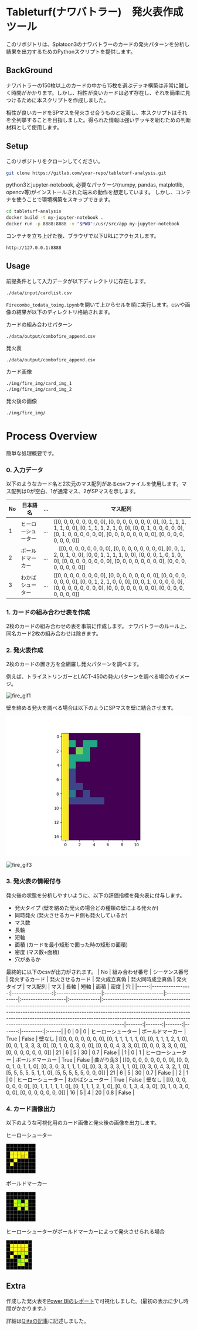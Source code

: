 # Tableturf(ナワバトラー)　発火表作成ツール

このリポジトリは、Splatoon3のナワバトラーのカードの発火パターンを分析し結果を出力するためのPythonスクリプトを提供します。

## BackGround

ナワバトラーの150枚以上のカードの中から15枚を選ぶデッキ構築は非常に難しく時間がかかります。しかし、相性が良いカードは必ず存在し、それを簡単に見つけるために本スクリプトを作成しました。

相性が良いカードをSPマスを発火させ合うものと定義し、本スクリプトはそれを全列挙することを目指しました。得られた情報は強いデッキを組むための判断材料として使用します。



## Setup

このリポジトリをクローンしてください。

```bash
git clone https://gitlab.com/your-repo/tableturf-analysis.git
```

python3とjupyter-notebook, 必要なパッケージ(numpy, pandas, matplotlib, opencv等)がインストールされた端末の動作を想定しています。
しかし、コンテナを使うことで環境構築をスキップできます。

```bash
cd tableturf-analysis
docker build -t my-jupyter-notebook .
docker run -p 8888:8888 -v "$PWD":/usr/src/app my-jupyter-notebook
```
コンテナを立ち上げた後、ブラウザで以下URLにアクセスします。

```bash
http://127.0.0.1:8888
```

## Usage

前提条件として入力データが以下ディレクトリに存在します。

```
./data/input/cardlist.csv
```

`Firecombo_todata_toimg.ipynb`を開いて上からセルを順に実行します。csvや画像の結果が以下のディレクトリ格納されます。


カードの組み合わせパターン
```
./data/output/combofire_append.csv
```
発火表
```
./data/output/combofire_append.csv
```
カード画像
```
./img/fire_img/card_img_1
./img/fire_img/card_img_2
```
発火後の画像
```
./img/fire_img/
```

# Process Overview
簡単な処理概要です。


### 0. 入力データ

以下のようなカード名と2次元のマス配列があるcsvファイルを使用します。マス配列は0が空白、1が通常マス、2がSPマスを示します。

| No | 日本語名 | … | マス配列 |
| ------- | ------- | ------- | ------- |
| 1  | ヒーローシューター  | …  | [[0, 0, 0, 0, 0, 0, 0, 0], [0, 0, 0, 0, 0, 0, 0, 0], [0, 1, 1, 1, 1, 1, 0, 0], [0, 1, 1, 1, 2, 1, 0, 0], [0, 0, 1, 0, 0, 0, 0, 0], [0, 1, 0, 0, 0, 0, 0, 0], [0, 0, 0, 0, 0, 0, 0, 0], [0, 0, 0, 0, 0, 0, 0, 0]]|
| 2  | ボールドマーカー  | …  |　[[0, 0, 0, 0, 0, 0, 0, 0], [0, 0, 0, 0, 0, 0, 0, 0], [0, 0, 1, 2, 0, 1, 0, 0], [0, 0, 1, 1, 1, 1, 0, 0], [0, 0, 0, 1, 0, 1, 0, 0], [0, 0, 0, 0, 0, 0, 0, 0], [0, 0, 0, 0, 0, 0, 0, 0], [0, 0, 0, 0, 0, 0, 0, 0]] |
| 3  | わかばシューター  | …  | [[0, 0, 0, 0, 0, 0, 0, 0], [0, 0, 0, 0, 0, 0, 0, 0], [0, 0, 0, 0, 0, 0, 0, 0], [0, 0, 1, 2, 1, 0, 0, 0], [0, 0, 1, 0, 0, 0, 0, 0], [0, 0, 0, 0, 0, 0, 0, 0], [0, 0, 0, 0, 0, 0, 0, 0], [0, 0, 0, 0, 0, 0, 0, 0]] |


### 1. カードの組み合わせ表を作成

2枚のカードの組み合わせの表を事前に作成します。
ナワバトラーのルール上、同名カード2枚の組み合わせは除きます。

### 2. 発火表作成

2枚のカードの置き方を全網羅し発火パターンを調べます。


例えば、トライストリンガーとLACT-450の発火パターンを調べる場合のイメージ。

![fire_gif1](./etc/fire1.gif)

壁を絡める発火を調べる場合は以下のようにSPマスを壁に結合させます。


![fire_gif2](./etc/fire2.gif)

![fire_gif3](./etc/fire3.gif)



### 3. 発火表の情報付与

発火後の状態を分析しやすいように、以下の評価指標を発火表に付与します。

- 発火タイプ (壁を絡めた発火の場合どの種類の壁による発火か)
- 同時発火 (発火させるカード側も発火しているか)
- マス数
- 長軸
- 短軸
- 面積 (カードを最小矩形で囲った時の矩形の面積)
- 密度 (マス数÷面積)
- 穴があるか

最終的に以下のcsvが出力がされます。
|   No |   組み合わせ番号 |   シーケンス番号 | 発火するカード     | 発火させるカード         | 発火成立真偽   | 発火同時成立真偽   | 発火タイプ   | マス配列                                                                                                                                                                                                                                                                                                                         |   マス |   長軸 |   短軸 |   面積 |     密度 | 穴    |
|-----:|-----------------:|-----------------:|:-------------------|:-------------------------|:---------------|:-------------------|:-------------|:---------------------------------------------------------------------------------------------------------------------------------------------------------------------------------------------------------------------------------------------------------------------------------------------------------------------------------|-------:|-------:|-------:|-------:|---------:|:------|
|    0 |                0 |                0 | ヒーローシューター | ボールドマーカー         | True           | False              | 壁なし       | [[0, 0, 0, 0, 0, 0, 0], [0, 1, 1, 1, 1, 1, 0], [0, 1, 1, 1, 2, 1, 0], [0, 0, 1, 3, 3, 3, 0], [0, 1, 0, 0, 3, 0, 0], [0, 0, 0, 4, 3, 3, 0], [0, 0, 0, 3, 3, 0, 0], [0, 0, 0, 0, 0, 0, 0]]                                                                                                                                         |     21 |      6 |      5 |     30 | 0.7      | False |
|    1 |                0 |                1 | ヒーローシューター | ボールドマーカー         | True           | False              | 曲がり角3    | [[0, 0, 0, 0, 0, 0, 0, 0], [0, 0, 0, 1, 0, 1, 1, 0], [0, 3, 0, 3, 1, 1, 1, 0], [0, 3, 3, 3, 3, 1, 1, 0], [0, 3, 0, 4, 3, 2, 1, 0], [5, 5, 5, 5, 5, 1, 1, 0], [5, 5, 5, 5, 5, 0, 0, 0]]                                                                                                                                           |     21 |      6 |      5 |     30 | 0.7      | False |
|    2 |                1 |                0 | ヒーローシューター | わかばシューター         | True           | False              | 壁なし       | [[0, 0, 0, 0, 0, 0, 0], [0, 1, 1, 1, 1, 1, 0], [0, 1, 1, 1, 2, 1, 0], [0, 0, 1, 3, 4, 3, 0], [0, 1, 0, 3, 0, 0, 0], [0, 0, 0, 0, 0, 0, 0]]                                                                                                                                                                                       |     16 |      5 |      4 |     20 | 0.8      | False |


### 4. カード画像出力

以下のような可視化用のカード画像と発火後の画像を出力します。

ヒーローシューター

![card1](./etc/1.jpg)

ボールドマーカー

![card2](./etc/2.jpg)

ヒーローシューターがボールドマーカーによって発火させられる場合

![card3](./etc/0_0.jpg)


## Extra


作成した発火表を[Power BIのレポート](https://app.powerbi.com/view?r=eyJrIjoiYjQyY2FiMmQtNzRiMy00Mjg5LTg3ZWMtZTM4N2E3Njg2Njc4IiwidCI6IjdhNWU4NmVhLTY4NDItNGVhMy04YTdlLWViMGZhOWY4ZTMzYSJ9)で可視化しました。(最初の表示に少し時間がかかります。)


詳細は[Qiitaの記事](https://qiita.com/gigi/items/5099700c7af50c4b6350)に記述しました。